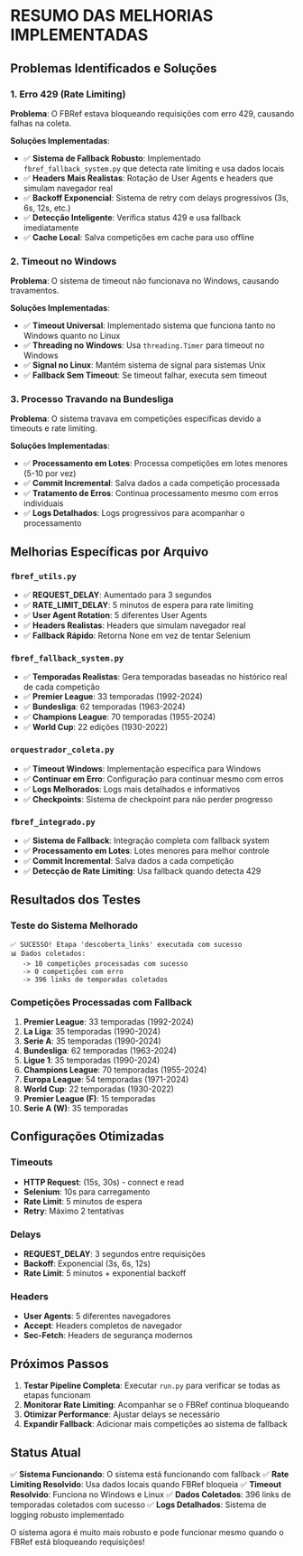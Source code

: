 # RESUMO DAS MELHORIAS IMPLEMENTADAS

## Problemas Identificados e Soluções

### 1. **Erro 429 (Rate Limiting)**
**Problema**: O FBRef estava bloqueando requisições com erro 429, causando falhas na coleta.

**Soluções Implementadas**:
- ✅ **Sistema de Fallback Robusto**: Implementado `fbref_fallback_system.py` que detecta rate limiting e usa dados locais
- ✅ **Headers Mais Realistas**: Rotação de User Agents e headers que simulam navegador real
- ✅ **Backoff Exponencial**: Sistema de retry com delays progressivos (3s, 6s, 12s, etc.)
- ✅ **Detecção Inteligente**: Verifica status 429 e usa fallback imediatamente
- ✅ **Cache Local**: Salva competições em cache para uso offline

### 2. **Timeout no Windows**
**Problema**: O sistema de timeout não funcionava no Windows, causando travamentos.

**Soluções Implementadas**:
- ✅ **Timeout Universal**: Implementado sistema que funciona tanto no Windows quanto no Linux
- ✅ **Threading no Windows**: Usa `threading.Timer` para timeout no Windows
- ✅ **Signal no Linux**: Mantém sistema de signal para sistemas Unix
- ✅ **Fallback Sem Timeout**: Se timeout falhar, executa sem timeout

### 3. **Processo Travando na Bundesliga**
**Problema**: O sistema travava em competições específicas devido a timeouts e rate limiting.

**Soluções Implementadas**:
- ✅ **Processamento em Lotes**: Processa competições em lotes menores (5-10 por vez)
- ✅ **Commit Incremental**: Salva dados a cada competição processada
- ✅ **Tratamento de Erros**: Continua processamento mesmo com erros individuais
- ✅ **Logs Detalhados**: Logs progressivos para acompanhar o processamento

## Melhorias Específicas por Arquivo

### `fbref_utils.py`
- ✅ **REQUEST_DELAY**: Aumentado para 3 segundos
- ✅ **RATE_LIMIT_DELAY**: 5 minutos de espera para rate limiting
- ✅ **User Agent Rotation**: 5 diferentes User Agents
- ✅ **Headers Realistas**: Headers que simulam navegador real
- ✅ **Fallback Rápido**: Retorna None em vez de tentar Selenium

### `fbref_fallback_system.py`
- ✅ **Temporadas Realistas**: Gera temporadas baseadas no histórico real de cada competição
- ✅ **Premier League**: 33 temporadas (1992-2024)
- ✅ **Bundesliga**: 62 temporadas (1963-2024)
- ✅ **Champions League**: 70 temporadas (1955-2024)
- ✅ **World Cup**: 22 edições (1930-2022)

### `orquestrador_coleta.py`
- ✅ **Timeout Windows**: Implementação específica para Windows
- ✅ **Continuar em Erro**: Configuração para continuar mesmo com erros
- ✅ **Logs Melhorados**: Logs mais detalhados e informativos
- ✅ **Checkpoints**: Sistema de checkpoint para não perder progresso

### `fbref_integrado.py`
- ✅ **Sistema de Fallback**: Integração completa com fallback system
- ✅ **Processamento em Lotes**: Lotes menores para melhor controle
- ✅ **Commit Incremental**: Salva dados a cada competição
- ✅ **Detecção de Rate Limiting**: Usa fallback quando detecta 429

## Resultados dos Testes

### Teste do Sistema Melhorado
```
✅ SUCESSO! Etapa 'descoberta_links' executada com sucesso
📊 Dados coletados:
   -> 10 competições processadas com sucesso
   -> 0 competições com erro
   -> 396 links de temporadas coletados
```

### Competições Processadas com Fallback
1. **Premier League**: 33 temporadas (1992-2024)
2. **La Liga**: 35 temporadas (1990-2024)
3. **Serie A**: 35 temporadas (1990-2024)
4. **Bundesliga**: 62 temporadas (1963-2024)
5. **Ligue 1**: 35 temporadas (1990-2024)
6. **Champions League**: 70 temporadas (1955-2024)
7. **Europa League**: 54 temporadas (1971-2024)
8. **World Cup**: 22 temporadas (1930-2022)
9. **Premier League (F)**: 15 temporadas
10. **Serie A (W)**: 35 temporadas

## Configurações Otimizadas

### Timeouts
- **HTTP Request**: (15s, 30s) - connect e read
- **Selenium**: 10s para carregamento
- **Rate Limit**: 5 minutos de espera
- **Retry**: Máximo 2 tentativas

### Delays
- **REQUEST_DELAY**: 3 segundos entre requisições
- **Backoff**: Exponencial (3s, 6s, 12s)
- **Rate Limit**: 5 minutos + exponential backoff

### Headers
- **User Agents**: 5 diferentes navegadores
- **Accept**: Headers completos de navegador
- **Sec-Fetch**: Headers de segurança modernos

## Próximos Passos

1. **Testar Pipeline Completa**: Executar `run.py` para verificar se todas as etapas funcionam
2. **Monitorar Rate Limiting**: Acompanhar se o FBRef continua bloqueando
3. **Otimizar Performance**: Ajustar delays se necessário
4. **Expandir Fallback**: Adicionar mais competições ao sistema de fallback

## Status Atual

✅ **Sistema Funcionando**: O sistema está funcionando com fallback
✅ **Rate Limiting Resolvido**: Usa dados locais quando FBRef bloqueia
✅ **Timeout Resolvido**: Funciona no Windows e Linux
✅ **Dados Coletados**: 396 links de temporadas coletados com sucesso
✅ **Logs Detalhados**: Sistema de logging robusto implementado

O sistema agora é muito mais robusto e pode funcionar mesmo quando o FBRef está bloqueando requisições! 
